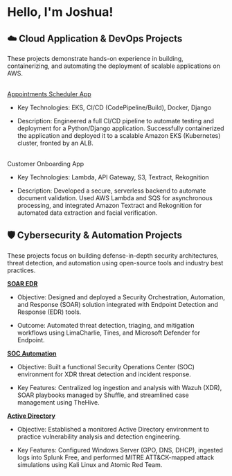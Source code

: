 <h1>Hello, I'm Joshua!</h1>
<p>
<a href="https://github.com/Joshugoi">
</a>
<a href="https://www.google.com/search?q=https://www.credly.com/users/joshua-banh/badges">
</a>
</p>

<h2>☁️ Cloud Application & DevOps Projects</h2>
These projects demonstrate hands-on experience in building, containerizing, and automating the deployment of scalable applications on AWS.

<br>[Appointments Scheduler App](https://github.com/Joshugoi/Appointment-Scheduler-App)</b>
- Key Technologies: EKS, CI/CD (CodePipeline/Build), Docker, Django

- Description: Engineered a full CI/CD pipeline to automate testing and deployment for a Python/Django application. Successfully containerized the application and deployed it to a scalable Amazon EKS (Kubernetes) cluster, fronted by an ALB.

<br>Customer Onboarding App
 - Key Technologies: Lambda, API Gateway, S3, Textract, Rekognition

- Description: Developed a secure, serverless backend to automate document validation. Used AWS Lambda and SQS for asynchronous processing, and integrated Amazon Textract and Rekognition for automated data extraction and facial verification.


<h2>🛡️ Cybersecurity & Automation Projects</h2>

These projects focus on building defense-in-depth security architectures, threat detection, and automation using open-source tools and industry best practices.

<b>[SOAR EDR](https://github.com/Joshugoi/SOAR-EDR)</b>
- Objective: Designed and deployed a Security Orchestration, Automation, and Response (SOAR) solution integrated with Endpoint Detection and Response (EDR) tools.

- Outcome: Automated threat detection, triaging, and mitigation workflows using LimaCharlie, Tines, and Microsoft Defender for Endpoint.

<b>[SOC Automation](https://github.com/Joshugoi/SOC-Automation-Project)</b>
- Objective: Built a functional Security Operations Center (SOC) environment for XDR threat detection and incident response.

- Key Features: Centralized log ingestion and analysis with Wazuh (XDR), SOAR playbooks managed by Shuffle, and streamlined case management using TheHive.

<b>[Active Directory](https://github.com/Joshugoi/Active-Directory-Project)</b>
- Objective: Established a monitored Active Directory environment to practice vulnerability analysis and detection engineering.

- Key Features: Configured Windows Server (GPO, DNS, DHCP), ingested logs into Splunk Free, and performed MITRE ATT&CK-mapped attack simulations using Kali Linux and Atomic Red Team.
